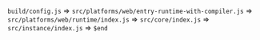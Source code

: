 `build/config.js` =>
`src/platforms/web/entry-runtime-with-compiler.js` =>
`src/platforms/web/runtime/index.js` =>
`src/core/index.js` =>
`src/instance/index.js` =>
`$end`
